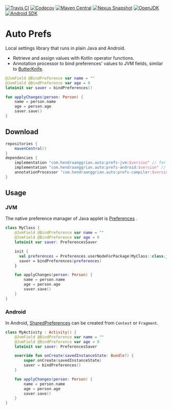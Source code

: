 [![Travis CI](https://img.shields.io/travis/com/hendraanggrian/auto-prefs)](https://travis-ci.com/github/hendraanggrian/auto-prefs/)
[![Codecov](https://img.shields.io/codecov/c/github/hendraanggrian/auto-prefs)](https://codecov.io/gh/hendraanggrian/auto-prefs/)
[![Maven Central](https://img.shields.io/maven-central/v/com.hendraanggrian.auto/prefs-core)](https://search.maven.org/artifact/com.hendraanggrian.auto/prefs-core/)
[![Nexus Snapshot](https://img.shields.io/nexus/s/com.hendraanggrian.auto/prefs-core?server=https%3A%2F%2Fs01.oss.sonatype.org)](https://s01.oss.sonatype.org/content/repositories/snapshots/com/hendraanggrian/auto/prefs-core/)
[![OpenJDK](https://img.shields.io/badge/jdk-1.8%2B-informational)](https://openjdk.java.net/projects/jdk8/)
[![Android SDK](https://img.shields.io/badge/sdk-14%2B-informational)](https://developer.android.com/studio/releases/platforms/#4.0)

# Auto Prefs

Local settings library that runs in plain Java and Android.

- Retrieve and assign values with Kotlin operator functions.
- Annotation processor to bind preferences' values to JVM fields, similar
  to [ButterKnife](https://github.com/JakeWharton/butterknife/).

```kotlin
@JvmField @BindPreference var name = ""
@JvmField @BindPreference var age = 0
lateinit var saver = bindPreferences()

fun applyChanges(person: Person) {
    name = person.name
    age = person.age
    saver.save()
}
```

## Download

```gradle
repositories {
    mavenCentral()
}
dependencies {
    implementation "com.hendraanggrian.auto:prefs-jvm:$version" // for plain Java project
    implementation "com.hendraanggrian.auto:prefs-android:$version" // for Android project
    annotationProcessor "com.hendraanggrian.auto:prefs-compiler:$version" // or kapt for Kotlin
}
```

## Usage

### JVM

The native preference manager of Java applet is [Preferences](https://docs.oracle.com/javase/7/docs/api/java/util/prefs/Preferences.html)
.

```kotlin
class MyClass {
    @JvmField @BindPreference var name = ""
    @JvmField @BindPreference var age = 0
    lateinit var saver: PreferencesSaver

    init {
      val preferences = Preferences.userNodeForPackage(MyClass::class.java)
      saver = bindPreferences(preferences)
    }

    fun applyChanges(person: Person) {
        name = person.name
        age = person.age
        saver.save()
    }
}
```

### Android

In Android, [SharedPreferences](https://developer.android.com/reference/android/content/SharedPreferences)
can be created from `Context` or `Fragment`.

```kotlin
class MyActivity : Activity() {
    @JvmField @BindPreference var name = ""
    @JvmField @BindPreference var age = 0
    lateinit var saver: PreferencesSaver

    override fun onCreate(savedInstanceState: Bundle?) {
        super.onCreate(savedInstanceState)
        saver = bindPreferences()
    }

    fun applyChanges(person: Person) {
        name = person.name
        age = person.age
        saver.save()
    }
}
```
